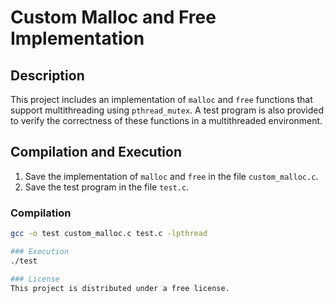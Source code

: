 # Custom Malloc and Free Implementation

## Description

This project includes an implementation of `malloc` and `free` functions that support multithreading using `pthread_mutex`. A test program is also provided to verify the correctness of these functions in a multithreaded environment.

## Compilation and Execution

1. Save the implementation of `malloc` and `free` in the file `custom_malloc.c`.
2. Save the test program in the file `test.c`.

### Compilation

```sh
gcc -o test custom_malloc.c test.c -lpthread

### Execution
./test

### License
This project is distributed under a free license.
